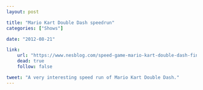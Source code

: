 ```yaml
---
layout: post

title: "Mario Kart Double Dash speedrun"
categories: ["Shows"]

date: "2012-08-21"

link:
    url: "https://www.nesblog.com/speed-game-mario-kart-double-dash-fini-en-2907/"
    dead: true
    follow: false

tweet: "A very interesting speed run of Mario Kart Double Dash."
---
```

